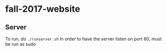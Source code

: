 # fall-2017-website

## Server
To run, do `./runserver.sh`
In order to have the server listen on port 80, must be run as sudo
